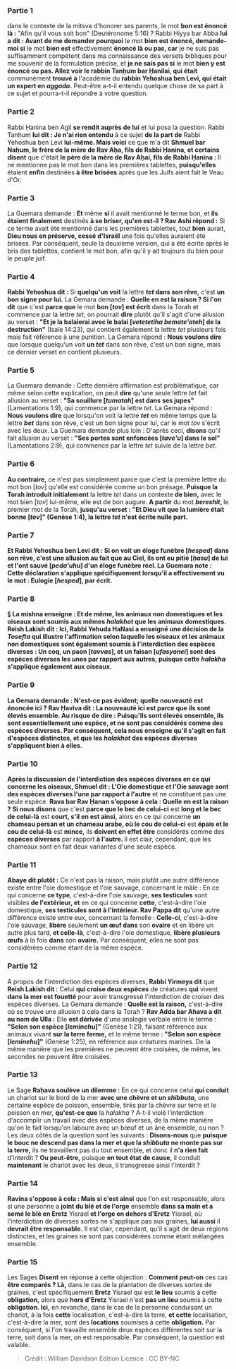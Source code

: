 
### Partie 1
dans le contexte de la mitsva d'honorer ses parents, le mot <b>bon est énoncé là :</b> "Afin qu'il vous soit bon" (Deutéronome 5:16) ? Rabbi Ḥiyya bar Abba <b>lui a dit : Avant de me demander pourquoi</b> le mot <b>bien est énoncé, demande-moi si</b> le mot <b>bien est</b> effectivement <b>énoncé là ou pas, car</b> je ne suis pas suffisamment compétent dans ma connaissance des versets bibliques pour me souvenir de la formulation précise, et <b>je ne sais pas si</b> le mot <b>bien y est énoncé ou pas. Allez voir le rabbin Tanḥum bar Ḥanilai, qui était</b> communément <b>trouvé à</b> l'académie du <b>rabbin Yehoshua ben Levi, qui était un expert en <i>aggada</i>.</b> Peut-être a-t-il entendu quelque chose de sa part à ce sujet et pourra-t-il répondre à votre question.

### Partie 2
Rabbi Ḥanina ben Agil <b>se rendit auprès de lui</b> et lui posa la question. Rabbi Tanḥum <b>lui dit : Je n'ai rien entendu</b> à ce sujet <b>de la part de</b> Rabbi Yehoshua ben Levi <b>lui-même. Mais voici</b> ce que m'a dit <b>Shmuel bar Naḥum, le frère de la mère de Rav Aḥa, fils de Rabbi Ḥanina, et certains disent</b> que c'était <b>le père de la mère de Rav Aḥai, fils de Rabbi Ḥanina : </b> Il ne mentionne pas le mot bon dans les premières tablettes, <b>puisqu'elles</b> étaient <b>enfin</b> destinées <b>à être brisées</b> après que les Juifs aient fait le Veau d'Or.

### Partie 3
La Guemara demande : <b>Et</b> même <b>si</b> il avait mentionné le terme bon, et <b>ils étaient finalement</b> destinés <b>à se briser, qu'en est-il ? Rav Ashi répond :</b> Si ce terme avait été mentionné dans les premières tablettes, tout <b>bien</b> aurait, <b>Dieu nous en préserve, cessé d'Israël</b> une fois qu'elles auraient été brisées. Par conséquent, seule la deuxième version, qui a été écrite après le bris des tablettes, contient le mot bon, afin qu'il y ait toujours du bien pour le peuple juif.

### Partie 4
<b>Rabbi Yehoshua dit :</b> Si <b>quelqu'un voit</b> la lettre <b><i>tet</i> dans son rêve,</b> c'est <b>un bon signe pour lui.</b> La Gemara demande : <b>Quelle en est la raison ? Si l'on dit</b> que c'est <b>parce que</b> le mot <b>bon [<i>tov</i>] est écrit</b> dans la Torah et commence par la lettre <i>tet</i>, on pourrait <b>dire</b> plutôt qu'il s'agit d'une allusion au verset : <b>"Et je la balaierai avec le balai [<i>vetetetiha bemate'ateh</i>] de la destruction"</b> (Isaïe 14:23), qui contient également la lettre <i>tet</i> plusieurs fois mais fait référence à une punition. La Gemara répond : <b>Nous voulons dire</b> que lorsque quelqu'un voit <b>un <i>tet</i></b> dans son rêve, c'est un bon signe, mais ce dernier verset en contient plusieurs.

### Partie 5
La Guemara demande : Cette dernière affirmation est problématique, car même selon cette explication, on peut <b>dire</b> qu'une seule lettre <i>tet</i> fait allusion au verset : <b>"Sa souillure [<i>tumatah</i>] est dans ses jupes"</b> (Lamentations 1:9), qui commence par la lettre <i>tet</i>. La Gemara répond : <b>Nous voulons dire</b> que lorsqu'on voit la lettre <b><i>tet</i></b> en même temps que la lettre <b><i>bet</i></b> dans son rêve, c'est un bon signe pour lui, car le mot <i>tov</i> s'écrit avec les deux. La Guemara demande plus loin : D'après ceci, <b>disons</b> qu'il fait allusion au verset : <b>"Ses portes sont enfoncées [<i>tave'u</i>] dans le sol"</b> (Lamentations 2:9), qui commence par la lettre <i>tet</i> suivie de la lettre <i>bet</i>.

### Partie 6
<b>Au contraire,</b> ce n'est pas simplement parce que c'est la première lettre du mot bon [<i>tov</i>] qu'elle est considérée comme un bon présage. <b>Puisque la Torah introduit initialement</b> la lettre <i>tet</i> dans un contexte <b>de bien,</b> avec le mot bien [<i>tov</i>] lui-même, elle est de bon augure. <b>A partir</b> du mot <b><i>bereshit</i>, </b> le premier mot de la Torah, <b>jusqu'au verset : <b>"Et Dieu vit que la lumière</b> était bonne [<i>tov</i>]" (Genèse 1:4), la lettre <b><i>tet</i> n'est écrite</b> nulle part.

### Partie 7
<b>Et Rabbi Yehoshua ben Levi dit :</b> Si <b>on voit un éloge funèbre [<i>hesped</i>] dans son rêve,</b> c'est une allusion au fait que <b>au Ciel, ils ont eu pitié [<i>ḥasu</i>] de lui et l'ont sauvé [<i>peda'uhu</i>]</b> d'un éloge funèbre réel. La Guemara note : <b>Cette déclaration</b> s'applique spécifiquement lorsqu'il a effectivement vu le mot : Eulogie [<i>hesped</i>], <b>par écrit.</b>

### Partie 8
§ La mishna enseigne : <b>Et de même, les animaux non domestiques et les oiseaux</b> sont soumis aux mêmes <i>halakhot</i> <b>que les animaux</b> domestiques. <b>Reish Lakish dit : Ici, Rabbi</b> Yehuda HaNasi <b>a enseigné</b> une décision de la <i>Tosefta</i> qui illustre l'affirmation selon laquelle les oiseaux et les animaux non domestiques sont également soumis à l'interdiction des espèces diverses : <b>Un coq, un paon [<i>tavvas</i>], et un faisan [<i>ufasyonei</i>]</b> sont des <b>espèces diverses les unes par rapport aux autres,</b> puisque cette <i>halakha</i> s'applique également aux oiseaux.

### Partie 9
La Gemara demande : N'est-ce pas <b>évident;</b> quelle nouveauté est énoncée ici ? <b>Rav Ḥaviva dit :</b> La nouveauté ici est <b>parce que</b> ils sont <b>élevés ensemble. Au risque de dire :</b> Puisqu'ils sont élevés ensemble, ils <b>sont</b> essentiellement <b>une espèce,</b> et ne sont pas considérés comme des espèces diverses. Par conséquent, cela <b>nous enseigne</b> qu'il s'agit en fait d'espèces distinctes, et que les <i>halakhot</i> des espèces diverses s'appliquent bien à elles.

### Partie 10
Après la discussion de l'interdiction des espèces diverses en ce qui concerne les oiseaux, <b>Shmuel dit :</b> L'<b>Oie domestique et</b> l'<b>Oie sauvage</b> sont des <b>espèces diverses</b> l'une par rapport à l'autre</b> et ne constituent pas une seule espèce. <b>Rava bar Rav Ḥanan s'oppose à cela : Quelle en est la raison ? Si nous disons</b> que c'est <b>parce que le bec de celui-ci</b> est <b>long et le bec de celui-là</b> est <b>court, s'il en est ainsi,</b> alors en ce qui concerne <b>un chameau persan et un chameau arabe, où le cou de celui-ci</b> est <b>épais et le cou de celui-là</b> est <b>mince,</b> ils <b>doivent en effet être</b> considérés comme des <b>espèces diverses</b> par rapport <b>à l'autre. </b> Il est clair, cependant, que les chameaux sont en fait deux variantes d'une seule espèce.

### Partie 11
<b>Abaye dit plutôt :</b> Ce n'est pas la raison, mais plutôt une autre différence existe entre l'oie domestique et l'oie sauvage, concernant le mâle : En ce qui concerne <b>ce type</b>, c'est-à-dire l'oie sauvage, <b>ses testicules</b> sont visibles <b>de l'extérieur, et</b> en ce qui concerne <b>cette</b>, c'est-à-dire l'oie domestique, <b>ses testicules sont à l'intérieur. Rav Pappa dit</b> qu'une autre différence existe entre eux, concernant la femelle : <b>Celle-ci</b>, c'est-à-dire l'oie sauvage, <b>libère</b> seulement <b>un œuf dans</b> son <b>ovaire</b> et en libère un autre plus tard, <b>et celle-là</b>, c'est-à-dire l'oie domestique, <b>libère plusieurs œufs</b> à la fois <b>dans</b> son <b>ovaire.</b> Par conséquent, elles ne sont pas considérées comme étant de la même espèce.

### Partie 12
A propos de l'interdiction des espèces diverses, <b>Rabbi Yirmeya dit</b> que <b>Reish Lakish dit :</b> Celui <b>qui croise deux espèces</b> de créatures <b>qui</b> vivent <b>dans la mer est fouetté</b> pour avoir transgressé l'interdiction de croiser des espèces diverses. La Gemara demande : <b>Quelle est la raison,</b> c'est-à-dire où se trouve une allusion à cela dans la Torah ? <b>Rav Adda bar Ahava a dit au nom de Ulla :</b> Elle <b>est dérivée</b> d'une analogie verbale entre le terme : <b>"Selon son espèce [<i>leminehu</i>]"</b> (Genèse 1:21), faisant référence aux animaux vivant <b>sur la terre ferme,</b> et le même terme : <b>"Selon son espèce [<i>leminehu</i>]"</b> (Genèse 1:25), en référence aux créatures marines. De la même manière que les premières ne peuvent être croisées, de même, les secondes ne peuvent être croisées.

### Partie 13
Le Sage <b>Raḥava soulève un dilemme :</b> En ce qui concerne celui <b>qui conduit</b> un chariot sur le bord de la mer <b>avec une chèvre et un <i>shibbuta</i>,</b> une certaine espèce de poisson, ensemble, tirés par la chèvre sur terre et le poisson en mer, <b>qu'est-ce que</b> la <i>halakha</i> ? A-t-il violé l'interdiction d'accomplir un travail avec des espèces diverses, de la même manière qu'on le fait lorsqu'on laboure avec un bœuf et un âne ensemble, ou non ? Les deux côtés de la question sont les suivants : <b>Disons-nous</b> que <b>puisque le bouc ne descend pas dans la mer et que la <i>shibbuta</i> ne monte pas sur la terre,</b> ils ne travaillent pas du tout ensemble, et donc il <b>n'a rien fait</b> d'interdit ? <b>Ou peut-être,</b> puisque <b>en tout état de cause,</b> il conduit <b>maintenant</b> le chariot avec les deux, il transgresse ainsi l'interdit ?

### Partie 14
<b>Ravina s'oppose à cela : Mais si c'est ainsi</b> que l'on est responsable, alors si une personne a <b>joint du blé et de l'orge</b> ensemble <b>dans sa main et a semé le blé en Eretz</b> Yisrael <b>et l'orge en dehors d'Eretz</b> Yisrael, où l'interdiction de diverses sortes ne s'applique pas aux graines, <b>lui aussi</b> il <b>devrait être responsable.</b> Il est clair, cependant, qu'il s'agit de deux régions distinctes, et les graines ne sont pas considérées comme étant mélangées ensemble.

### Partie 15
Les Sages <b>Disent</b> en réponse à cette objection : <b>Comment peut-on</b> ces cas <b>être comparés ? Là,</b> dans le cas de la plantation de diverses sortes de graines, c'est spécifiquement <b>Eretz</b> Yisrael qui est <b>le lieu</b> soumis à cette <b>obligation,</b> alors que <b>hors d'Eretz</b> Yisrael n'est <b>pas un lieu</b> soumis à cette <b>obligation. Ici,</b> en revanche, dans le cas de la personne conduisant un chariot, à la fois <b>cette</b> localisation, c'est-à-dire la terre, <b>et cette</b> localisation, c'est-à-dire la mer, sont des <b>locations</b> soumises à cette <b>obligation.</b> Par conséquent, si l'on travaille ensemble deux espèces différentes soit sur la terre, soit dans la mer, on est responsable. Par conséquent, la question est valable.

>Crédit : William Davidson Edition
>Licence : CC BY-NC
